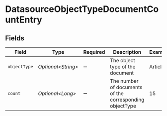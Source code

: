 # DatasourceObjectTypeDocumentCountEntry


## Fields

| Field                                                   | Type                                                    | Required                                                | Description                                             | Example                                                 |
| ------------------------------------------------------- | ------------------------------------------------------- | ------------------------------------------------------- | ------------------------------------------------------- | ------------------------------------------------------- |
| `objectType`                                            | *Optional\<String>*                                     | :heavy_minus_sign:                                      | The object type of the document                         | Article                                                 |
| `count`                                                 | *Optional\<Long>*                                       | :heavy_minus_sign:                                      | The number of documents of the corresponding objectType | 15                                                      |